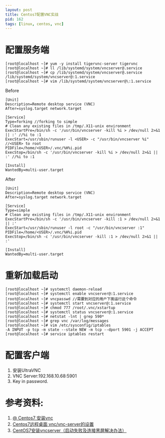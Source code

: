 ```yaml
---
layout: post
title: Centos7配置VNC实战
pid: 162
tags: [linux, centos, vnc]
---
```

# 配置服务端

    [root@localhost ~]# yum -y install tigervnc-server tigervnc
    [root@localhost ~]# ll /lib/systemd/system/vncserver@.service
    [root@localhost ~]# cp /lib/systemd/system/vncserver@.service /lib/systemd/system/vncserver@:1.service
    [root@localhost ~]# vim /lib/systemd/system/vncserver@\:1.service

Before 

    [Unit]
    Description=Remote desktop service (VNC)
    After=syslog.target network.target

    [Service]
    Type=forking //forking to simple
    # Clean any existing files in /tmp/.X11-unix environment
    ExecStartPre=/bin/sh -c '/usr/bin/vncserver -kill %i > /dev/null 2>&1 || :' //%i to :1
    ExecStart=/usr/sbin/runuser -l <USER> -c "/usr/bin/vncserver %i" //<USER> to root
    PIDFile=/home/<USER>/.vnc/%H%i.pid
    ExecStop=/bin/sh -c '/usr/bin/vncserver -kill %i > /dev/null 2>&1 || :' //%i to :1

    [Install]
    WantedBy=multi-user.target


After

    [Unit]
    Description=Remote desktop service (VNC)
    After=syslog.target network.target

    [Service]
    Type=simple
    # Clean any existing files in /tmp/.X11-unix environment
    ExecStartPre=/bin/sh -c '/usr/bin/vncserver -kill :1 > /dev/null 2>&1 || :'
    ExecStart=/usr/sbin/runuser -l root -c "/usr/bin/vncserver :1"
    PIDFile=/home/<USER>/.vnc/%H%i.pid
    ExecStop=/bin/sh -c '/usr/bin/vncserver -kill :1 > /dev/null 2>&1 || :'

    [Install]
    WantedBy=multi-user.target

# 重新加载启动

    [root@localhost ~]# systemctl daemon-reload
    [root@localhost ~]# systemctl enable vncserver@:1.service
    [root@localhost ~]# vncpasswd //需要到对应的用户下面运行这个命令
    [root@localhost ~]# systemctl start vncserver@:1.service
    [root@localhost ~]# chmod 777 /root/.vnc/xstartup
    [root@localhost ~]# systemctl status vncserver@:1.service
    [root@localhost ~]# netstat -lnt | grep 590*
    [root@localhost ~]# grep vnc /var/log/messages
    [root@localhost ~]# vim /etc/sysconfig/iptables
    -A INPUT -p tcp -m state --state NEW -m tcp --dport 5901 -j ACCEPT
    [root@localhost ~]# service iptables restart



# 配置客户端

1. 安装UltraVNC
2. VNC Server:192.168.10.68:5901
3. Key in password.



# 参考资料: 

1. [@ Centos7 安装vnc](http://blog.sina.com.cn/s/blog_6347780c0102v6ce.html)
2. [Centos7远程桌面 vnc/vnc-server的设置](http://uchase.blog.51cto.com/880483/1545357)
3. [CentOS7安装vncserver（启动失败及连接黑屏解决办法）](http://blog.csdn.net/u010638969/article/details/51244933)
